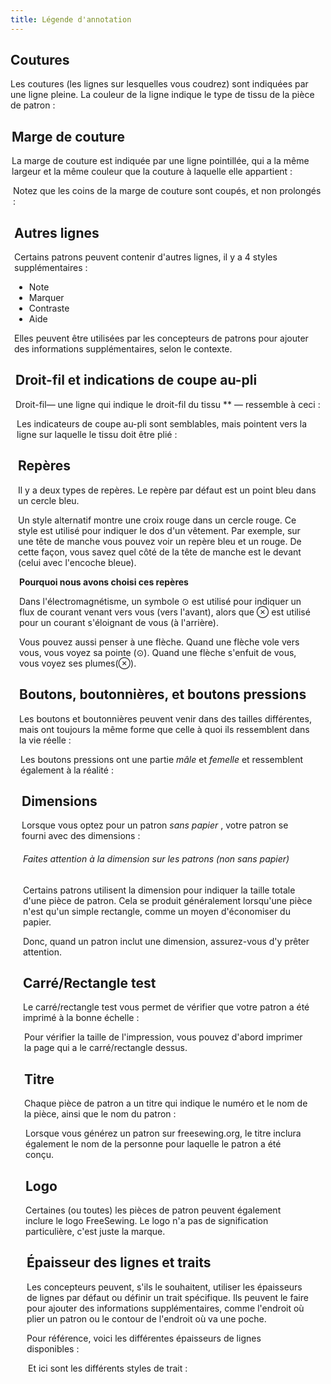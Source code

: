 ```yaml
---
title: Légende d'annotation
---
```


## Coutures

Les coutures (les lignes sur lesquelles vous coudrez) sont indiquées par une ligne pleine. La couleur de la ligne indique le type de tissu de la pièce de patron :

<Legend part="fabricLines" caption="Seamlines for different fabric types" />

## Marge de couture

La marge de couture est indiquée par une ligne pointillée, qui a la même largeur et la même couleur que la couture à laquelle elle appartient :

<Legend part="saLines" caption="Seam allowance for different fabric types" />

Notez que les coins de la marge de couture sont coupés, et non prolongés :

<Legend part="sa" caption="A trimmer seam allowance corner" />

## Autres lignes

Certains patrons peuvent contenir d'autres lignes, il y a 4 styles supplémentaires :

 - Note
 - Marquer
 - Contraste
 - Aide

Elles peuvent être utilisées par les concepteurs de patrons pour ajouter des informations supplémentaires, selon le contexte.

<Legend part="otherLines" caption="Other line styles" />

## Droit-fil et indications de coupe au-pli

Droit-fil— une ligne qui indique le droit-fil du tissu ** — ressemble à ceci :

<Legend part="grainline" caption="A grainline indicator" />

Les indicateurs de coupe au-pli sont semblables, mais pointent vers la ligne sur laquelle le tissu doit être plié :

<Legend part="cutonfold" caption="A cut-on-fold indicator" />

## Repères

Il y a deux types de repères. Le repère par défaut est un point bleu dans un cercle bleu.

Un style alternatif montre une croix rouge dans un cercle rouge. Ce style est utilisé pour indiquer le dos d'un vêtement. Par exemple, sur une tête de manche vous pouvez voir un repère bleu et un rouge. De cette façon, vous savez quel côté de la tête de manche est le devant (celui avec l'encoche bleue).

<Legend part="notches" caption="The default notch style (shown left) and alternative style for notches on the back" />

<Tip>

**Pourquoi nous avons choisi ces repères**

Dans l'électromagnétisme, un symbole ⊙ est utilisé pour indiquer un flux de courant venant vers vous (vers l'avant),
alors que ⊗ est utilisé pour un courant s'éloignant de vous (à l'arrière).

Vous pouvez aussi penser à une flèche. Quand une flèche vole vers vous, vous voyez sa pointe (⊙).
Quand une flèche s'enfuit de vous, vous voyez ses plumes(⊗).

</Tip>

## Boutons, boutonnières, et boutons pressions

Les boutons et boutonnières peuvent venir dans des tailles différentes, mais ont toujours la même forme que celle à quoi ils ressemblent dans la vie réelle :

<Legend part="buttons" caption="A button is shown on the left, and a buttonhole on the right" />

Les boutons pressions ont une partie *mâle* et *femelle* et ressemblent également à la réalité :

<Legend part="snaps" caption="A snap stud is shown on the left, and a snap socket on the right" />

## Dimensions

Lorsque vous optez pour un patron *sans papier* , votre patron se fourni avec des dimensions :

<Legend part="dimension" caption="An example of a dimension on a pattern" />

<Note>

###### Faites attention à la dimension sur les patrons (non sans papier)

Certains patrons utilisent la dimension pour indiquer la taille totale d'une pièce de patron.
Cela se produit généralement lorsqu'une pièce n'est qu'un simple rectangle, comme un moyen d'économiser du papier.

Donc, quand un patron inclut une dimension, assurez-vous d'y prêter attention.
</Note>

## Carré/Rectangle test

Le carré/rectangle test vous permet de vérifier que votre patron a été imprimé à la bonne échelle :

<Legend part="scalebox" caption="The scale box" />

<Tip>
Pour vérifier la taille de l'impression, vous pouvez d'abord imprimer la page qui a le carré/rectangle dessus.
</Tip>

## Titre

Chaque pièce de patron a un titre qui indique le numéro et le nom de la pièce, ainsi que le nom du patron :

<Legend part="title" caption="Example of a title" />

<Note>
Lorsque vous générez un patron sur freesewing.org, le titre inclura également le nom de la personne pour laquelle le patron a été conçu.
</Note>

## Logo

Certaines (ou toutes) les pièces de patron peuvent également inclure le logo FreeSewing. Le logo n'a pas de signification particulière, c'est juste la marque.

<Legend part="logo" caption="The FreeSewing logo" />

## Épaisseur des lignes et traits

Les concepteurs peuvent, s'ils le souhaitent, utiliser les épaisseurs de lignes par défaut ou définir un trait spécifique. Ils peuvent le faire pour ajouter des informations supplémentaires, comme l'endroit où plier un patron ou le contour de l'endroit où va une poche.

Pour référence, voici les différentes épaisseurs de lignes disponibles :

<Legend part="lineWidths" caption="The different line widths" />

Et ici sont les différents styles de trait :

<Legend part="lineStrokes" caption="The different line strokes" />


